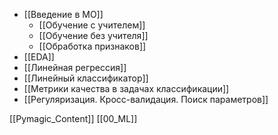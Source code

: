 * [[Введение в МО]]
	* [[Обучение с учителем]]
	* [[Обучение без учителя]]
	* [[Обработка признаков]]
* [[EDA]]
* [[Линейная регрессия]]
* [[Линейный классификатор]]
* [[Метрики качества в задачах классификации]]
* [[Регуляризация. Кросс-валидация. Поиск параметров]]

[[Pymagic_Content]]  [[00_ML]] 
